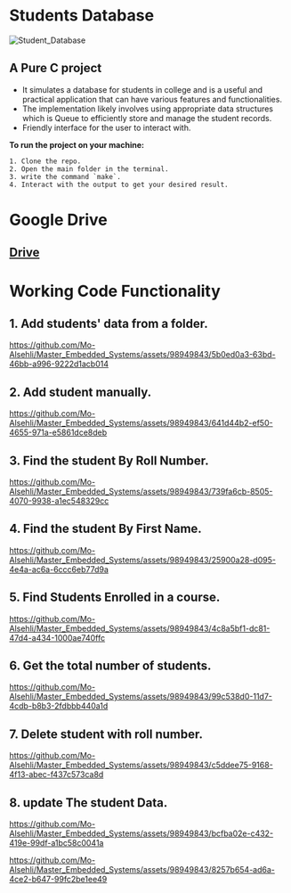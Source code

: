 # Students Database
![Student_Database](https://github.com/Mo-Alsehli/Master_Embedded_Systems/assets/98949843/31c85f18-4413-4f28-b2c0-0454273fef2a)

## A Pure C project 
- It simulates a database for students in college and is a useful and practical application that can have various features and functionalities. 
- The implementation likely involves using appropriate data structures which is Queue to efficiently store and manage the student records.
- Friendly interface for the user to interact with.

**To run the project on your machine:**
```
1. Clone the repo.
2. Open the main folder in the terminal.
3. write the command `make`.
4. Interact with the output to get your desired result.
```

# Google Drive
## [Drive](https://drive.google.com/drive/folders/1XE5dWHBNNiHBEZ1xjLLQ7J6NVv5_a-CZ?usp=sharing)

# Working Code Functionality
## 1. Add students' data from a folder.

https://github.com/Mo-Alsehli/Master_Embedded_Systems/assets/98949843/5b0ed0a3-63bd-46bb-a996-9222d1acb014


## 2. Add student manually.

https://github.com/Mo-Alsehli/Master_Embedded_Systems/assets/98949843/641d44b2-ef50-4655-971a-e5861dce8deb

## 3. Find the student By Roll Number.

https://github.com/Mo-Alsehli/Master_Embedded_Systems/assets/98949843/739fa6cb-8505-4070-9938-a1ec548329cc

## 4. Find the student By First Name.

https://github.com/Mo-Alsehli/Master_Embedded_Systems/assets/98949843/25900a28-d095-4e4a-ac6a-6ccc6eb77d9a

## 5. Find Students Enrolled in a course.

https://github.com/Mo-Alsehli/Master_Embedded_Systems/assets/98949843/4c8a5bf1-dc81-47d4-a434-1000ae740ffc

## 6. Get the total number of students.

https://github.com/Mo-Alsehli/Master_Embedded_Systems/assets/98949843/99c538d0-11d7-4cdb-b8b3-2fdbbb440a1d

## 7. Delete student with roll number.

https://github.com/Mo-Alsehli/Master_Embedded_Systems/assets/98949843/c5ddee75-9168-4f13-abec-f437c573ca8d

## 8. update The student Data.

https://github.com/Mo-Alsehli/Master_Embedded_Systems/assets/98949843/bcfba02e-c432-419e-99df-a1bc58c0041a

https://github.com/Mo-Alsehli/Master_Embedded_Systems/assets/98949843/8257b654-ad6a-4ce2-b647-99fc2be1ee49

